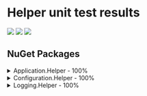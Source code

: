 # Helper unit test results
[<img src="https://kevindheath.github.io/codecoverage/helpers/badge_linecoverage.svg">](https://kevindheath.github.io/codecoverage/helpers/html/)
[<img src="https://kevindheath.github.io/codecoverage/helpers/badge_branchcoverage.svg">](https://kevindheath.github.io/codecoverage/helpers/html/)
[<img src="https://kevindheath.github.io/codecoverage/helpers/badge_methodcoverage.svg">](https://kevindheath.github.io/codecoverage/helpers/html/)

## NuGet Packages
<details><summary>Application.Helper - 100%</summary>

|**Name**|**Line**|**Branch**|
|:---|---:|---:|
|**Application.Helper**|**100%**|**83.6%**|
|Application.Helper.ConsoleApp|100%|84.7%|
|Application.Helper.GenericException|100%|80%|

</details>
<details><summary>Configuration.Helper - 100%</summary>

|**Name**|**Line**|**Branch**|
|:---|---:|---:|
|**Configuration.Helper**|**100%**|**94.4%**|
|Configuration.Helper.AlphanumComparator|100%|92.1%|
|Configuration.Helper.ConfigFileHelper|100%|96.4%|
|Configuration.Helper.FileFolderInfo|100%|95%|
|Configuration.Helper.FileSettingsStore|100%|100%|
|Configuration.Helper.FolderInfoBase|100%|100%|
|Configuration.Helper.IOHelper|100%|100%|
|Configuration.Helper.SettingsSection|100%|100%|
|Configuration.Helper.SettingsStoreBase|100%|87.5%|
|Configuration.Helper.WebConnectionStringBuilder|100%|88.4%|

</details>
<details><summary>Logging.Helper - 100%</summary>

|**Name**|**Line**|**Branch**|
|:---|---:|---:|
|**Logging.Helper**|**100%**|**91.8%**|
|Logging.Helper.ImplNLog|100%|91.6%|
|Logging.Helper.Logger|100%|90.8%|
|Logging.Helper.LoggerEvent|100%|100%|
|Logging.Helper.LoggerEventArgs|100%|100%|

</details>
